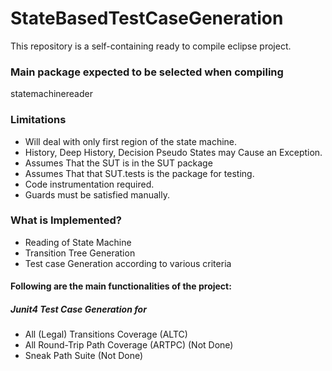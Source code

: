 # StateBasedTestCaseGeneration #

This repository is a self-containing ready to compile eclipse project.

### Main package expected to be selected when compiling ###

statemachinereader

### Limitations ###

* Will deal with only first region of the state machine.
* History, Deep History, Decision Pseudo States may Cause an Exception.
* Assumes That the SUT is in the SUT package
* Assumes That that SUT.tests is the package for testing.
* Code instrumentation required.
* Guards must be satisfied manually.

### What is Implemented? ###
* Reading of State Machine
* Transition Tree Generation
* Test case Generation according to various criteria
#### Following are the main functionalities of the project: ####

##### Junit4 Test Case Generation for #####
* All (Legal) Transitions Coverage (ALTC)
* All Round-Trip Path Coverage (ARTPC) (Not Done)
* Sneak Path Suite (Not Done)